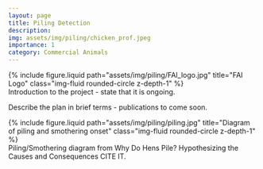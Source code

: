 ```yaml
---
layout: page
title: Piling Detection
description: 
img: assets/img/piling/chicken_prof.jpeg
importance: 1
category: Commercial Animals
---
```


<div class="row">
    <div class="col-sm mt-3 mt-md-0">
        {% include figure.liquid path="assets/img/piling/FAI_logo.jpg" title="FAI Logo" class="img-fluid rounded-circle z-depth-1" %}
    </div>
	<span>Introduction to the project - state that it is ongoing.</span>
</div>

Describe the plan in brief terms - publications to come soon.

<div class="row">
    <div class="col-sm mt-3 mt-md-0">
        {% include figure.liquid path="assets/img/piling/piling.jpg" title="Diagram of piling and smothering onset" class="img-fluid rounded-circle z-depth-1" %}
    </div>
</div>
<div class="caption">
    Piling/Smothering diagram from Why Do Hens Pile? Hypothesizing the Causes and Consequences CITE IT.
</div>
